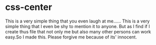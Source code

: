 # css-center
This is a very simple thing that you even laugh at me......
This is a very simple thing that  I even be shy to mention it to anyone.
But as I find if I create thus file that not only me but also many other
persons can work easy.So I made this. Please forgive me because of its'
innocent.
